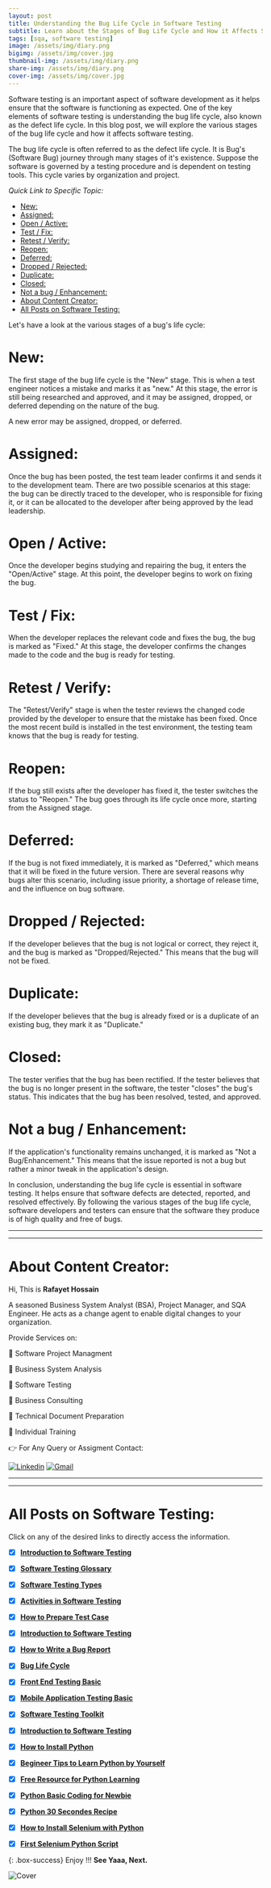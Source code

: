 ```yaml
---
layout: post
title: Understanding the Bug Life Cycle in Software Testing 
subtitle: Learn about the Stages of Bug Life Cycle and How it Affects Software Testing
tags: [sqa, software testing]
image: /assets/img/diary.png
bigimg: /assets/img/cover.jpg
thumbnail-img: /assets/img/diary.png
share-img: /assets/img/diary.png
cover-img: /assets/img/cover.jpg
---
```


Software testing is an important aspect of software development as it helps ensure that the software is functioning as expected. One of the key elements of software testing is understanding the bug life cycle, also known as the defect life cycle. In this blog post, we will explore the various stages of the bug life cycle and how it affects software testing.

The bug life cycle is often referred to as the defect life cycle. It is Bug's (Software Bug) journey through many stages of it's existence. Suppose the software is governed by a testing procedure and is dependent on testing tools. This cycle varies by organization and project.

_Quick Link to Specific Topic:_

- [New:](#new)
- [Assigned:](#assigned)
- [Open / Active:](#open--active)
- [Test / Fix:](#test--fix)
- [Retest / Verify:](#retest--verify)
- [Reopen:](#reopen)
- [Deferred:](#deferred)
- [Dropped / Rejected:](#dropped--rejected)
- [Duplicate:](#duplicate)
- [Closed:](#closed)
- [Not a bug / Enhancement:](#not-a-bug--enhancement)
- [About Content Creator:](#about-content-creator)
- [All Posts on Software Testing:](#all-posts-on-software-testing)

Let's have a look at the various stages of a bug's life cycle:

# New:

The first stage of the bug life cycle is the "New" stage. This is when a test engineer notices a mistake and marks it as "new." At this stage, the error is still being researched and approved, and it may be assigned, dropped, or deferred depending on the nature of the bug.

A new error may be assigned, dropped, or deferred.

# Assigned:

Once the bug has been posted, the test team leader confirms it and sends it to the development team. There are two possible scenarios at this stage: the bug can be directly traced to the developer, who is responsible for fixing it, or it can be allocated to the developer after being approved by the lead leadership.



# Open / Active:

Once the developer begins studying and repairing the bug, it enters the "Open/Active" stage. At this point, the developer begins to work on fixing the bug.


# Test / Fix:

When the developer replaces the relevant code and fixes the bug, the bug is marked as "Fixed." At this stage, the developer confirms the changes made to the code and the bug is ready for testing.


# Retest / Verify:

The "Retest/Verify" stage is when the tester reviews the changed code provided by the developer to ensure that the mistake has been fixed. Once the most recent build is installed in the test environment, the testing team knows that the bug is ready for testing.

# Reopen:

If the bug still exists after the developer has fixed it, the tester switches the status to "Reopen." The bug goes through its life cycle once more, starting from the Assigned stage.

# Deferred:

If the bug is not fixed immediately, it is marked as "Deferred," which means that it will be fixed in the future version. There are several reasons why bugs alter this scenario, including issue priority, a shortage of release time, and the influence on bug software.

# Dropped / Rejected:

If the developer believes that the bug is not logical or correct, they reject it, and the bug is marked as "Dropped/Rejected." This means that the bug will not be fixed.

# Duplicate:

If the developer believes that the bug is already fixed or is a duplicate of an existing bug, they mark it as "Duplicate."

# Closed:

The tester verifies that the bug has been rectified. If the tester believes that the bug is no longer present in the software, the tester "closes" the bug's status. This indicates that the bug has been resolved, tested, and approved.

# Not a bug / Enhancement:

If the application's functionality remains unchanged, it is marked as "Not a Bug/Enhancement." This means that the issue reported is not a bug but rather a minor tweak in the application's design.

In conclusion, understanding the bug life cycle is essential in software testing. It helps ensure that software defects are detected, reported, and resolved effectively. By following the various stages of the bug life cycle, software developers and testers can ensure that the software they produce is of high quality and free of bugs.


----------------------------------------------------------------------
----------------------------------------------------------------------

# About Content Creator: 


Hi, This is **Rafayet Hossain**

A seasoned Business System Analyst (BSA), Project Manager, and SQA Engineer.
He acts as a change agent to enable digital changes to your organization.

Provide Services on:

🎯 Software Project Managment 

🎯 Business System Analysis 

🎯 Software Testing 

🎯 Business Consulting

🎯 Technical Document Preparation 

🎯 Individual Training  


👉 For Any Query or Assigment Contact: 


[![Linkedin](https://img.shields.io/badge/-LinkedIn-blue?style=flat&logo=Linkedin&logoColor=white)](https://www.linkedin.com/in/rafayethossain/)
[![Gmail](https://img.shields.io/badge/-Gmail-c14438?style=flat&logo=Gmail&logoColor=white)](mailto:rafayet13@gmail.com)


----------------------------------------------------------------------
----------------------------------------------------------------------



# All Posts on Software Testing:  

Click on any of the desired links to directly access the information.

- [x]  [**Introduction to Software Testing**](https://rafayethossain.github.io/2018-08-05-Introduction-to-Software-Testing/)
- [x]  [**Software Testing Glossary**](https://rafayethossain.github.io/2018-08-12-Software-Testing-Terms-of-Glossary/)
- [x]  [**Software Testing Types**](https://rafayethossain.github.io/2018-08-22-Software-Testing-Types/)
- [x]  [**Activities in Software Testing**](https://rafayethossain.github.io/2018-09-01-Test-Activities-You-Must-Know/)
- [x]  [**How to Prepare Test Case**](https://rafayethossain.github.io/2018-09-11-How-Prepare-Test-Case/)
- [x]  [**Introduction to Software Testing**](https://rafayethossain.github.io/2018-08-05-Introduction-to-Software-Testing/)
- [x]  [**How to Write a Bug Report**](https://rafayethossain.github.io/2018-09-20-How-to-Write-a-Bug-Report/)
- [x]  [**Bug Life Cycle**](https://rafayethossain.github.io/2018-09-23-Life-Cycle-of-a-Bug/)
- [x]  [**Front End Testing Basic**](https://rafayethossain.github.io/2018-09-30-Basic-GUI-Testing/)
- [x]  [**Mobile Application Testing Basic**](https://rafayethossain.github.io/2018-10-05-Mobile-App-Testing-Basic/)
- [x]  [**Software Testing Toolkit**](https://rafayethossain.github.io/2018-10-10-Software-Testing-Toolkit/)
- [x]  [**Introduction to Software Testing**](https://rafayethossain.github.io/2018-08-05-Introduction-to-Software-Testing/)
- [x]  [**How to Install Python**](https://rafayethossain.github.io/2018-12-31-how-install-python-on-windows/)
- [x]  [**Begineer Tips to Learn Python by Yourself**](https://rafayethossain.github.io/2019-01-03-Beginner-Tips-for-Learning-Python/)
- [x]  [**Free Resource for Python Learning**](https://rafayethossain.github.io/2019-01-04-Python-Resource-Books-and-Recipe/)
- [x]  [**Python Basic Coding for Newbie**](https://rafayethossain.github.io/2019-01-05-Basic-Python-Coding/)
- [x]  [**Python 30 Secondes Recipe**](https://rafayethossain.github.io/2019-01-07-Python-Easy-Trick-Collected/)
- [x]  [**How to Install Selenium with Python**](https://rafayethossain.github.io/2019-01-08-How-To-Install-Selenum-Python-Webdriver/)
- [x]  [**First Selenium Python Script**](https://rafayethossain.github.io/2019-01-09-My-First-Python-Selenium-Script/)


 

{: .box-success}
Enjoy !!!
**See Yaaa, Next.**

![Cover](/assets/img/cover.jpg "Cover")